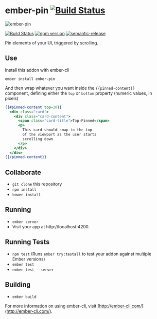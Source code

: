 # ember-pin [![Build Status](https://travis-ci.org/levanto-financial/ember-pin.svg?branch=master)](https://travis-ci.org/levanto-financial/ember-pin)

![ember-pin](http://i65.tinypic.com/bhwzn8.gif)

[![Build Status](https://travis-ci.org/mike-north/ember-pin.svg?branch=master)](https://travis-ci.org/mike-north/ember-pin)
[![npm version](https://badge.fury.io/js/ember-pin.svg)](http://badge.fury.io/js/ember-pin)
[![semantic-release](https://img.shields.io/badge/%20%20%F0%9F%93%A6%F0%9F%9A%80-semantic--release-e10079.svg)](https://github.com/semantic-release/semantic-release)

Pin elements of your UI, triggered by scrolling.

## Use

Install this addon with ember-cli

```
ember install ember-pin
```

And then wrap whatever you want inside the `{{pinned-content}}` component, defining either the `top` or `bottom` property (numeric values, in pixels)

```hbs
{{#pinned-content top=20}}
  <div class="card">
    <div class="card-content">
      <span class="card-title">Top-Pinned</span>
      <p>
        This card should snap to the top
        of the viewport as the user starts
        scrolling down
      </p>
    </div>
  </div>
{{/pinned-content}}
```

## Collaborate

- `git clone` this repository
- `npm install`
- `bower install`

## Running

- `ember server`
- Visit your app at http://localhost:4200.

## Running Tests

- `npm test` (Runs `ember try:testall` to test your addon against multiple Ember versions)
- `ember test`
- `ember test --server`

## Building

- `ember build`

For more information on using ember-cli, visit [http://ember-cli.com/](http://ember-cli.com/).
